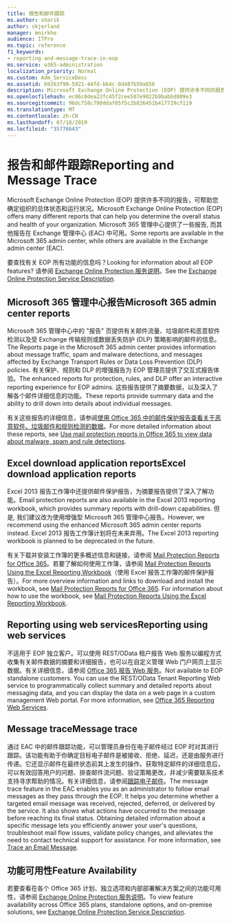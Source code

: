 ```yaml
---
title: 报告和邮件跟踪
ms.author: sharik
author: skjerland
manager: mnirkhe
audience: ITPro
ms.topic: reference
f1_keywords:
- reporting-and-message-trace-in-eop
ms.service: o365-administration
localization_priority: Normal
ms.custom: Adm_ServiceDesc
ms.assetid: b9263f99-5921-44fd-bb4c-0d487b59a656
description: Microsoft Exchange Online Protection (EOP) 提供许多不同的报告，可帮助您确定组织的总体状态和运行状况。 Microsoft 365 管理中心提供了一些报告, 而其他报告在 Exchange 管理中心 (EAC) 中可用。
ms.openlocfilehash: ec06c0dea22fc45f2cee507e9022b9babbd809e3
ms.sourcegitcommit: 96dc758c790ddaf05f5c2b836451b417729cf119
ms.translationtype: MT
ms.contentlocale: zh-CN
ms.lasthandoff: 07/18/2019
ms.locfileid: "35776643"
---
```

# <a name="reporting-and-message-trace"></a><span data-ttu-id="ac3c5-104">报告和邮件跟踪</span><span class="sxs-lookup"><span data-stu-id="ac3c5-104">Reporting and Message Trace</span></span>

<span data-ttu-id="ac3c5-105">Microsoft Exchange Online Protection (EOP) 提供许多不同的报告，可帮助您确定组织的总体状态和运行状况。</span><span class="sxs-lookup"><span data-stu-id="ac3c5-105">Microsoft Exchange Online Protection (EOP) offers many different reports that can help you determine the overall status and health of your organization.</span></span> <span data-ttu-id="ac3c5-106">Microsoft 365 管理中心提供了一些报告, 而其他报告在 Exchange 管理中心 (EAC) 中可用。</span><span class="sxs-lookup"><span data-stu-id="ac3c5-106">Some reports are available in the Microsoft 365 admin center, while others are available in the Exchange admin center (EAC).</span></span>
  
<span data-ttu-id="ac3c5-107">要查找有关 EOP 所有功能的信息吗？</span><span class="sxs-lookup"><span data-stu-id="ac3c5-107">Looking for information about all EOP features?</span></span> <span data-ttu-id="ac3c5-108">请参阅 [Exchange Online Protection 服务说明](exchange-online-protection-service-description.md)。</span><span class="sxs-lookup"><span data-stu-id="ac3c5-108">See the [Exchange Online Protection Service Description](exchange-online-protection-service-description.md).</span></span>
  
## <a name="microsoft-365-admin-center-reports"></a><span data-ttu-id="ac3c5-109">Microsoft 365 管理中心报告</span><span class="sxs-lookup"><span data-stu-id="ac3c5-109">Microsoft 365 admin center reports</span></span>
<span data-ttu-id="ac3c5-110"><a name="BKMK_office365admincenterreports"> </a></span><span class="sxs-lookup"><span data-stu-id="ac3c5-110"></span></span>

<span data-ttu-id="ac3c5-111">Microsoft 365 管理中心中的 "报告" 页提供有关邮件流量、垃圾邮件和恶意软件检测以及受 Exchange 传输规则或数据丢失防护 (DLP) 策略影响的邮件的信息。</span><span class="sxs-lookup"><span data-stu-id="ac3c5-111">The Reports page in the Microsoft 365 admin center provides information about message traffic, spam and malware detections, and messages affected by Exchange Transport Rules or Data Loss Prevention (DLP) policies.</span></span> <span data-ttu-id="ac3c5-112">有关保护、规则和 DLP 的增强报告为 EOP 管理员提供了交互式报告体验。</span><span class="sxs-lookup"><span data-stu-id="ac3c5-112">The enhanced reports for protection, rules, and DLP offer an interactive reporting experience for EOP admins.</span></span> <span data-ttu-id="ac3c5-113">这些报告提供了摘要数据，以及深入了解各个邮件详细信息的功能。</span><span class="sxs-lookup"><span data-stu-id="ac3c5-113">These reports provide summary data and the ability to drill down into details about individual messages.</span></span>
  
<span data-ttu-id="ac3c5-114">有关这些报告的详细信息，请参阅[使用 Office 365 中的邮件保护报告查看关于恶意软件、垃圾邮件和规则检测的数据](https://go.microsoft.com/fwlink/p/?LinkID=401102)。</span><span class="sxs-lookup"><span data-stu-id="ac3c5-114">For more detailed information about these reports, see [Use mail protection reports in Office 365 to view data about malware, spam and rule detections](https://go.microsoft.com/fwlink/p/?LinkID=401102).</span></span>
  
## <a name="excel-download-application-reports"></a><span data-ttu-id="ac3c5-115">Excel download application reports</span><span class="sxs-lookup"><span data-stu-id="ac3c5-115">Excel download application reports</span></span>
<span data-ttu-id="ac3c5-116"><a name="BKMK_exceldownloadapplicationreports"> </a></span><span class="sxs-lookup"><span data-stu-id="ac3c5-116"></span></span>

<span data-ttu-id="ac3c5-117">Excel 2013 报告工作簿中还提供邮件保护报告，为摘要报告提供了深入了解功能。</span><span class="sxs-lookup"><span data-stu-id="ac3c5-117">Email protection reports are also available in the Excel 2013 reporting workbook, which provides summary reports with drill-down capabilities.</span></span> <span data-ttu-id="ac3c5-118">但是, 我们建议改为使用增强型 Microsoft 365 管理中心报告。</span><span class="sxs-lookup"><span data-stu-id="ac3c5-118">However, we recommend using the enhanced Microsoft 365 admin center reports instead.</span></span> <span data-ttu-id="ac3c5-119">Excel 2013 报告工作簿计划将在未来弃用。</span><span class="sxs-lookup"><span data-stu-id="ac3c5-119">The Excel 2013 reporting workbook is planned to be deprecated in the future.</span></span> 
  
<span data-ttu-id="ac3c5-p106">有关下载并安装工作簿的更多概述信息和链接，请参阅 [Mail Protection Reports for Office 365](https://go.microsoft.com/fwlink/p/?LinkId=271776)。若要了解如何使用工作簿，请参阅 [Mail Protection Reports Using the Excel Reporting Workbook](https://go.microsoft.com/fwlink/p/?LinkId=285211)（使用 Excel 报告工作簿的邮件保护报告）。</span><span class="sxs-lookup"><span data-stu-id="ac3c5-p106">For more overview information and links to download and install the workbook, see [Mail Protection Reports for Office 365](https://go.microsoft.com/fwlink/p/?LinkId=271776). For information about how to use the workbook, see [Mail Protection Reports Using the Excel Reporting Workbook](https://go.microsoft.com/fwlink/p/?LinkId=285211).</span></span>
  
## <a name="reporting-using-web-services"></a><span data-ttu-id="ac3c5-122">Reporting using web services</span><span class="sxs-lookup"><span data-stu-id="ac3c5-122">Reporting using web services</span></span>
<span data-ttu-id="ac3c5-123"><a name="BKMK_reportingusingwebservices"> </a></span><span class="sxs-lookup"><span data-stu-id="ac3c5-123"></span></span>

<span data-ttu-id="ac3c5-p107">不适用于 EOP 独立客户。可以使用 REST/OData 租户报告 Web 服务以编程方式收集有关邮件数据的摘要和详细报告，也可以在自定义管理 Web 门户网页上显示数据。有关详细信息，请参阅 [Office 365 报告 Web 服务](https://go.microsoft.com/fwlink/?LinkId=279926)。</span><span class="sxs-lookup"><span data-stu-id="ac3c5-p107">Not available to EOP standalone customers. You can use the REST/OData Tenant Reporting Web service to programmatically collect summary and detailed reports about messaging data, and you can display the data on a web page in a custom management Web portal. For more information, see [Office 365 Reporting Web Services](https://go.microsoft.com/fwlink/?LinkId=279926).</span></span>
  
## <a name="message-trace"></a><span data-ttu-id="ac3c5-127">Message trace</span><span class="sxs-lookup"><span data-stu-id="ac3c5-127">Message trace</span></span>
<span data-ttu-id="ac3c5-128"><a name="BKMK_messagetrace"> </a></span><span class="sxs-lookup"><span data-stu-id="ac3c5-128"></span></span>

<span data-ttu-id="ac3c5-p108">通过 EAC 中的邮件跟踪功能，可以管理员身份在电子邮件经过 EOP 时对其进行跟踪。该功能有助于你确定目标电子邮件是被接收、拒绝、延迟，还是由服务进行传递。它还显示邮件在最终状态前其上发生的操作。获取特定邮件的详细信息后，可以有效回答用户的问题、排查邮件流问题、验证策略更改，并减少需要联系技术支持寻求帮助的情况。有关详细信息，请参阅[跟踪电子邮件](https://go.microsoft.com/fwlink/p/?LinkID=282262)。</span><span class="sxs-lookup"><span data-stu-id="ac3c5-p108">The message trace feature in the EAC enables you as an administrator to follow email messages as they pass through the EOP. It helps you determine whether a targeted email message was received, rejected, deferred, or delivered by the service. It also shows what actions have occurred to the message before reaching its final status. Obtaining detailed information about a specific message lets you efficiently answer your user's questions, troubleshoot mail flow issues, validate policy changes, and alleviates the need to contact technical support for assistance. For more information, see [Trace an Email Message](https://go.microsoft.com/fwlink/p/?LinkID=282262).</span></span>
  
## <a name="feature-availability"></a><span data-ttu-id="ac3c5-134">功能可用性</span><span class="sxs-lookup"><span data-stu-id="ac3c5-134">Feature Availability</span></span>
<span data-ttu-id="ac3c5-135"><a name="BKMK_messagetrace"> </a></span><span class="sxs-lookup"><span data-stu-id="ac3c5-135"></span></span>

<span data-ttu-id="ac3c5-136">若要查看在各个 Office 365 计划、独立选项和内部部署解决方案之间的功能可用性，请参阅 [Exchange Online Protection 服务说明](exchange-online-protection-service-description.md)。</span><span class="sxs-lookup"><span data-stu-id="ac3c5-136">To view feature availability across Office 365 plans, standalone options, and on-premise solutions, see [Exchange Online Protection Service Description](exchange-online-protection-service-description.md).</span></span>
  

